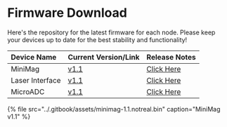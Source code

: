 # Firmware Download

Here's the repository for the latest firmware for each node. Please keep your devices up to date for the best stability and functionality!

| Device Name | Current Version/Link | Release Notes |
| :--- | :--- | :--- |
| MiniMag | [v1.1](https://github.com/avionicsanonymous/avionicsanonymous.github.io/tree/588260b3f0b4500ef808b88ccf492f49d347f7fa/firmware/binaries/MiniMag-1.1.notReal.bin) | [Click Here](https://github.com/avionicsanonymous/avionicsanonymous.github.io/tree/588260b3f0b4500ef808b88ccf492f49d347f7fa/firmware/release_notes/minimag.md) |
| Laser Interface | [v1.1](https://github.com/avionicsanonymous/avionicsanonymous.github.io/tree/588260b3f0b4500ef808b88ccf492f49d347f7fa/firmware/binaries/LaserInt-1.1.blah.bin) | [Click Here](https://github.com/avionicsanonymous/avionicsanonymous.github.io/tree/588260b3f0b4500ef808b88ccf492f49d347f7fa/firmware/release_notes/laserint.md) |
| MicroADC | [v1.1](https://github.com/avionicsanonymous/avionicsanonymous.github.io/tree/588260b3f0b4500ef808b88ccf492f49d347f7fa/firmware/binaries/MicroADC-1.1.blah.bin) | [Click Here](https://github.com/avionicsanonymous/avionicsanonymous.github.io/tree/588260b3f0b4500ef808b88ccf492f49d347f7fa/firmware/release_notes/microadc.md) |

{% file src="../.gitbook/assets/minimag-1.1.notreal.bin" caption="MiniMag v1.1" %}



